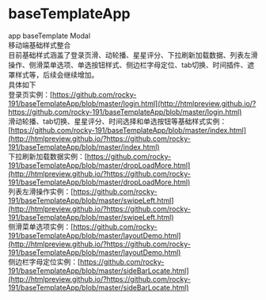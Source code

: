 # baseTemplateApp
app baseTemplate Modal  
移动端基础样式整合  
目前基础样式涵盖了登录页滑、动轮播、星星评分、下拉刷新加载数据、列表左滑操作、侧滑菜单选项、单选按钮样式、侧边栏字母定位、tab切换、时间插件、遮罩样式等，后续会继续增加。  
具体如下  
登录页实例：[https://github.com/rocky-191/baseTemplateApp/blob/master/login.html](http://htmlpreview.github.io/?https://github.com/rocky-191/baseTemplateApp/blob/master/login.html)  
滑动轮播、tab切换、星星评分、时间选择和单选按钮等基础样式实例：[https://github.com/rocky-191/baseTemplateApp/blob/master/index.html](http://htmlpreview.github.io/?https://github.com/rocky-191/baseTemplateApp/blob/master/index.html)  
下拉刷新加载数据实例：[https://github.com/rocky-191/baseTemplateApp/blob/master/dropLoadMore.html](http://htmlpreview.github.io/?https://github.com/rocky-191/baseTemplateApp/blob/master/dropLoadMore.html)  
列表左滑操作实例：[https://github.com/rocky-191/baseTemplateApp/blob/master/swipeLeft.html](http://htmlpreview.github.io/?https://github.com/rocky-191/baseTemplateApp/blob/master/swipeLeft.html)  
侧滑菜单选项实例：[https://github.com/rocky-191/baseTemplateApp/blob/master/layoutDemo.html](http://htmlpreview.github.io/?https://github.com/rocky-191/baseTemplateApp/blob/master/layoutDemo.html)  
侧边栏字母定位实例：[https://github.com/rocky-191/baseTemplateApp/blob/master/sideBarLocate.html](http://htmlpreview.github.io/?https://github.com/rocky-191/baseTemplateApp/blob/master/sideBarLocate.html)
